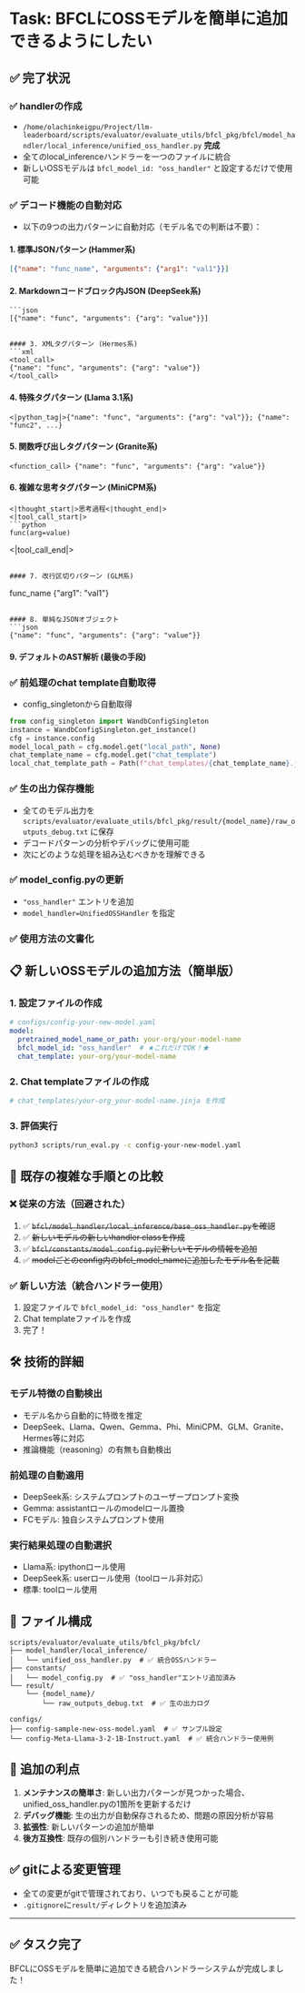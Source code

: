 

# Task: BFCLにOSSモデルを簡単に追加できるようにしたい
## ✅ 完了状況

### ✅ handlerの作成
- `/home/olachinkeigpu/Project/llm-leaderboard/scripts/evaluator/evaluate_utils/bfcl_pkg/bfcl/model_handler/local_inference/unified_oss_handler.py` **完成**
- 全てのlocal_inferenceハンドラーを一つのファイルに統合
- 新しいOSSモデルは `bfcl_model_id: "oss_handler"` と設定するだけで使用可能

### ✅ デコード機能の自動対応
- 以下の9つの出力パターンに自動対応（モデル名での判断は不要）：

#### 1. 標準JSONパターン (Hammer系)
```json
[{"name": "func_name", "arguments": {"arg1": "val1"}}]
```

#### 2. Markdownコードブロック内JSON (DeepSeek系)
```
```json
[{"name": "func", "arguments": {"arg": "value"}}]
```
```

#### 3. XMLタグパターン (Hermes系)
```xml
<tool_call>
{"name": "func", "arguments": {"arg": "value"}}
</tool_call>
```

#### 4. 特殊タグパターン (Llama 3.1系)
```
<|python_tag|>{"name": "func", "arguments": {"arg": "val"}}; {"name": "func2", ...}
```

#### 5. 関数呼び出しタグパターン (Granite系)
```
<function_call> {"name": "func", "arguments": {"arg": "value"}}
```

#### 6. 複雑な思考タグパターン (MiniCPM系)
```
<|thought_start|>思考過程<|thought_end|>
<|tool_call_start|>
```python
func(arg=value)
```
<|tool_call_end|>
```

#### 7. 改行区切りパターン (GLM系)
```
func_name
{"arg1": "val1"}
```

#### 8. 単純なJSONオブジェクト
```json
{"name": "func", "arguments": {"arg": "value"}}
```

#### 9. デフォルトのAST解析 (最後の手段)

### ✅ 前処理のchat template自動取得
- config_singletonから自動取得
```python
from config_singleton import WandbConfigSingleton
instance = WandbConfigSingleton.get_instance()
cfg = instance.config
model_local_path = cfg.model.get("local_path", None)
chat_template_name = cfg.model.get("chat_template")
local_chat_template_path = Path(f"chat_templates/{chat_template_name}.jinja")
```

### ✅ 生の出力保存機能
- 全てのモデル出力を `scripts/evaluator/evaluate_utils/bfcl_pkg/result/{model_name}/raw_outputs_debug.txt` に保存
- デコードパターンの分析やデバッグに使用可能
- 次にどのような処理を組み込むべきかを理解できる

### ✅ model_config.pyの更新
- `"oss_handler"` エントリを追加
- `model_handler=UnifiedOSSHandler` を指定

### ✅ 使用方法の文書化

## 📋 新しいOSSモデルの追加方法（簡単版）

### 1. 設定ファイルの作成
```yaml
# configs/config-your-new-model.yaml
model:
  pretrained_model_name_or_path: your-org/your-model-name
  bfcl_model_id: "oss_handler"  # ★これだけでOK！★
  chat_template: your-org/your-model-name
```

### 2. Chat templateファイルの作成
```bash
# chat_templates/your-org_your-model-name.jinja を作成
```

### 3. 評価実行
```bash
python3 scripts/run_eval.py -c config-your-new-model.yaml
```

## 🔄 既存の複雑な手順との比較

### ❌ 従来の方法（回避された）
1. ✅ ~~`bfcl/model_handler/local_inference/base_oss_handler.py`を確認~~
2. ✅ ~~新しいモデルの新しいhandler classを作成~~
3. ✅ ~~`bfcl/constants/model_config.py`に新しいモデルの情報を追加~~
4. ✅ ~~modelごとのconfig内のbfcl_model_nameに追加したモデル名を記載~~

### ✅ 新しい方法（統合ハンドラー使用）
1. 設定ファイルで `bfcl_model_id: "oss_handler"` を指定
2. Chat templateファイルを作成
3. 完了！

## 🛠️ 技術的詳細

### モデル特徴の自動検出
- モデル名から自動的に特徴を推定
- DeepSeek、Llama、Qwen、Gemma、Phi、MiniCPM、GLM、Granite、Hermes等に対応
- 推論機能（reasoning）の有無も自動検出

### 前処理の自動適用
- DeepSeek系: システムプロンプトのユーザープロンプト変換
- Gemma: assistantロールのmodelロール置換
- FCモデル: 独自システムプロンプト使用

### 実行結果処理の自動選択
- Llama系: ipythonロール使用
- DeepSeek系: userロール使用（toolロール非対応）
- 標準: toolロール使用

## 📁 ファイル構成

```
scripts/evaluator/evaluate_utils/bfcl_pkg/bfcl/
├── model_handler/local_inference/
│   └── unified_oss_handler.py  # ✅ 統合OSSハンドラー
├── constants/
│   └── model_config.py  # ✅ "oss_handler"エントリ追加済み
└── result/
    └── {model_name}/
        └── raw_outputs_debug.txt  # ✅ 生の出力ログ
```

```
configs/
├── config-sample-new-oss-model.yaml  # ✅ サンプル設定
└── config-Meta-Llama-3-2-1B-Instruct.yaml  # ✅ 統合ハンドラー使用例
```

## 🚀 追加の利点

1. **メンテナンスの簡単さ**: 新しい出力パターンが見つかった場合、unified_oss_handler.pyの1箇所を更新するだけ
2. **デバッグ機能**: 生の出力が自動保存されるため、問題の原因分析が容易
3. **拡張性**: 新しいパターンの追加が簡単
4. **後方互換性**: 既存の個別ハンドラーも引き続き使用可能

## ✅ gitによる変更管理
- 全ての変更がgitで管理されており、いつでも戻ることが可能
- `.gitignore`に`result/`ディレクトリを追加済み

---

## ✅ **タスク完了**
BFCLにOSSモデルを簡単に追加できる統合ハンドラーシステムが完成しました！
